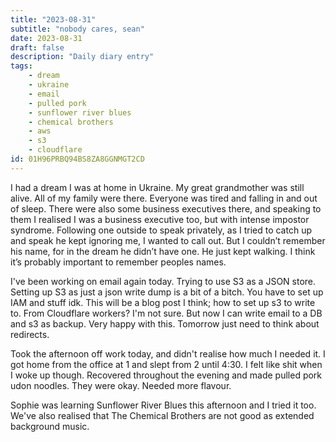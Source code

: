 ```yaml
---
title: "2023-08-31"
subtitle: "nobody cares, sean"
date: 2023-08-31
draft: false
description: "Daily diary entry"
tags:
    - dream
    - ukraine
    - email
    - pulled pork
    - sunflower river blues
    - chemical brothers
    - aws
    - s3
    - cloudflare
id: 01H96PRBQ94BS8ZA8GGNMGT2CD
---
```


I had a dream I was at home in Ukraine. My great grandmother was still alive. All of my family were there. Everyone was tired and falling in and out of sleep. There were also some business executives there, and speaking to them I realised I was a business executive too, but with intense impostor syndrome. Following one outside to speak privately, as I tried to catch up and speak he kept ignoring me, I wanted to call out. But I couldn’t remember his name, for in the dream he didn’t have one. He just kept walking. I think it’s probably important to remember peoples names. 

I've been working on email again today. Trying to use S3 as a JSON store. Setting up S3 as just a json write dump is a bit of a bitch. You have to set up IAM and stuff idk. This will be a blog post I think; how to set up s3 to write to. From Cloudflare workers? I'm not sure. But now I can write email to a DB and s3 as backup. Very happy with this. Tomorrow just need to think about redirects.

Took the afternoon off work today, and didn't realise how much I needed it. I got home from the office at 1 and slept from 2 until 4:30. I felt like shit when I woke up though. Recovered throughout the evening and made pulled pork udon noodles. They were okay. Needed more flavour.

Sophie was learning Sunflower River Blues this afternoon and I tried it too. We've also realised that The Chemical Brothers are not good as extended background music.

